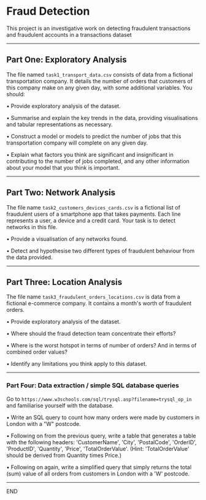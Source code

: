 # Fraud Detection

This project is an investigative work on detecting fraudulent transactions and fraudulent accounts in a transactions dataset

---
## Part One: Exploratory Analysis

The file named `task1_transport_data.csv` consists of data from a fictional transportation company. It details the number of orders that customers of this company make on any given day, with some additional variables. You should:

• Provide exploratory analysis of the dataset.

• Summarise and explain the key trends in the data, providing visualisations and tabular representations as necessary.

• Construct a model or models to predict the number of jobs that this transportation company will complete on any given day.

• Explain what factors you think are significant and insignificant in contributing to the number of jobs completed, and any other information about your model that you think is important.

---

## Part Two: Network Analysis
The file name `task2_customers_devices_cards.csv` is a fictional list of fraudulent users of a smartphone app that takes payments. Each line represents a user, a device and a credit card. Your task is to detect networks in this file.

• Provide a visualisation of any networks found.

• Detect and hypothesise two different types of fraudulent behaviour from the data provided.

---

## Part Three: Location Analysis
The file name `task3_fraudulent_orders_locations.csv` is data from a fictional e-commerce company. It contains a month's worth of fraudulent orders.

• Provide exploratory analysis of the dataset.

• Where should the fraud detection team concentrate their efforts?

• Where is the worst hotspot in terms of number of orders? And in terms of combined order values?

• Identify any limitations you think apply to this dataset.

---

### Part Four: Data extraction / simple SQL database queries
Go to `https://www.w3schools.com/sql/trysql.asp?filename=trysql_op_in` and familiarise yourself with the database.

• Write an SQL query to count how many orders were made by customers in London with a "W" postcode.

• Following on from the previous query, write a table that generates a table with the following headers:
'CustomerName', 'City', 'PostalCode', 'OrderID', 'ProductID', 'Quantity', 'Price', 'TotalOrderValue'. (Hint: 'TotalOrderValue' should be derived from Quantity times Price.)

• Following on again, write a simplified query that simply returns the total (sum) value of all orders from customers in London with a 'W' postcode.

---

END
